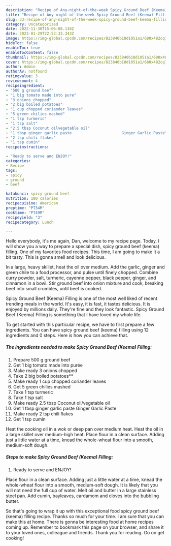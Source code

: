 ```yaml
---
description: "Recipe of Any-night-of-the-week Spicy Ground Beef (Keema) Filling"
title: "Recipe of Any-night-of-the-week Spicy Ground Beef (Keema) Filling"
slug: 33-recipe-of-any-night-of-the-week-spicy-ground-beef-keema-filling
category: Uncategorized
date: 2022-11-30T15:06:08.136Z
date: 2023-01-29T22:52:33.343Z
image: https://img-global.cpcdn.com/recipes/823840b18d1051a1/680x482cq70/spicy-ground-beef-keema-filling-recipe-main-photo.jpg
hideToc: false
enableToc: true
enableTocContent: false
thumbnail: https://img-global.cpcdn.com/recipes/823840b18d1051a1/680x482cq70/spicy-ground-beef-keema-filling-recipe-main-photo.jpg
cover: https://img-global.cpcdn.com/recipes/823840b18d1051a1/680x482cq70/spicy-ground-beef-keema-filling-recipe-main-photo.jpg
author: Admin
authorAv: notfound
ratingvalue: 3
reviewcount: 4
recipeingredient:
- "500 g ground beef"
- "1 big tomato made into pure"
- "3 onions chopped"
- "2 big boiled potatoes"
- "1 cup chopped coriander leaves"
- "5 green chilies mashed"
- "1 tsp turmeric"
- "1 tsp salt"
- "2.5 tbsp Coconut oilvegetable oil"
- "1 tbsp ginger garlic paste                      Ginger Garlic Paste"
- "2 tsp chili flakes"
- "1 tsp cumin"
recipeinstructions:

- "Ready to serve and ENJOY!"
categories:
- Recipe
tags:
- spicy
- ground
- beef

katakunci: spicy ground beef 
nutrition: 180 calories
recipecuisine: American
preptime: "PT34M"
cooktime: "PT49M"
recipeyield: "3"
recipecategory: Lunch

---
```



Hello everybody, it's me again, Dan, welcome to my recipe page. Today, I will show you a way to prepare a special dish, spicy ground beef (keema) filling. One of my favorites food recipes. This time, I am going to make it a bit tasty. This is gonna smell and look delicious.

In a large, heavy skillet, heat the oil over medium. Add the garlic, ginger and green chile to a food processor, and pulse until finely chopped. Combine curry powder, salt, turmeric, cayenne pepper, black pepper, ginger, and cinnamon in a bowl. Stir ground beef into onion mixture and cook, breaking beef into small crumbles, until beef is cooked.

Spicy Ground Beef (Keema) Filling is one of the most well liked of recent trending meals in the world. It's easy, it is fast, it tastes delicious. It is enjoyed by millions daily. They're fine and they look fantastic. Spicy Ground Beef (Keema) Filling is something that I have loved my whole life.


To get started with this particular recipe, we have to first prepare a few ingredients. You can have spicy ground beef (keema) filling using 12 ingredients and 0 steps. Here is how you can achieve that.

<!--inarticleads1-->

##### The ingredients needed to make Spicy Ground Beef (Keema) Filling:

1. Prepare 500 g ground beef
1. Get 1 big tomato made into purée
1. Make ready 3 onions chopped
1. Take 2 big boiled potatoes**
1. Make ready 1 cup chopped coriander leaves
1. Get 5 green chilies mashed
1. Take 1 tsp turmeric
1. Take 1 tsp salt
1. Make ready 2.5 tbsp Coconut oil/vegetable oil
1. Get 1 tbsp ginger garlic paste                      Ginger Garlic Paste
1. Make ready 2 tsp chili flakes
1. Get 1 tsp cumin


Heat the cooking oil in a wok or deep pan over medium heat. Heat the oil in a large skillet over medium-high heat. Place flour in a clean surface. Adding just a little water at a time, knead the whole-wheat flour into a smooth, medium-soft dough. 

<!--inarticleads2-->

##### Steps to make Spicy Ground Beef (Keema) Filling:


1. Ready to serve and ENJOY!

Place flour in a clean surface. Adding just a little water at a time, knead the whole-wheat flour into a smooth, medium-soft dough. It is likely that you will not need the full cup of water. Melt oil and butter in a large stainless steel pan. Add cumin, bayleaves, cardamom and cloves into the bubbling butter. 

So that's going to wrap it up with this exceptional food spicy ground beef (keema) filling recipe. Thanks so much for your time. I am sure that you can make this at home. There is gonna be interesting food at home recipes coming up. Remember to bookmark this page on your browser, and share it to your loved ones, colleague and friends. Thank you for reading. Go on get cooking!
